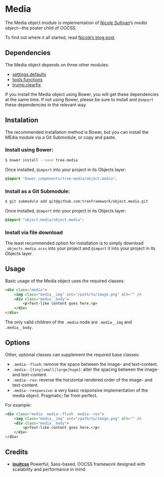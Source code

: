 # Media

The Media  object module is implementation of
[Nicole Sullivan](https://twitter.com/stubbornella)’s
<cite>media object</cite>—the poster child of OOCSS.

To find out where it all started, read [Nicole’s blog
post](http://www.stubbornella.org/content/2010/06/25/the-media-object-saves-hundreds-of-lines-of-code/).

## Dependencies

The Media object depends on three other modules:

* [settings.defaults](https://github.com/treeframework/settings.defaults)
* [tools.functions](https://github.com/treeframework/tools.functions)
* [trump.clearfix](https://github.com/treeframework/trump.clearfix)

If you install the Media object using Bower, you will get these dependencies at
the same time. If not using Bower, please be sure to install and `@import` these
dependencies in the relevant way.

## Instalation

The recommended installation method is Bower, but you can install the MEdia
module via a Git Submodule, or copy and paste.

### Install using Bower:

```sh
$ bower install --save tree-media
```

Once installed, `@import` into your project in its Objects layer:

```scss
@import "bower_components/tree-media/object.media";
```

### Install as a Git Submodule:

```sh
$ git submodule add git@github.com:treeframework/object.media.git
```

Once installed, `@import` into your project in its Objects layer:

```scss
@import "object.media/object.media";
```

### Install via file download

The least recommended option for installation is to simply download
`_objects.media.scss` into your project and `@import` it into your project in
its Objects layer.

## Usage

Basic usage of the Media object uses the required classes:

```html
<div class="media">
    <img class="media__img" src="/path/to/image.png" alt="" />
    <div class="media__body">
        <p>Text-like content goes here.<p>
    </div>
</div>
```

The only valid children of the `.media` node are `.media__img` and
`.media__body`.

## Options

Other, optional classes can supplement the required base classes:

* `.media--flush`: remove the space between the image- and text-content.
* `.media--[tiny|small|large|huge]`: alter the spacing between the image- and
  text-content.
* `.media--rev`: reverse the horizontal rendered order of the image- and
  text-content.
* `.media--responsive`: a very basic responsive implementation of the media
  object. Pragmatic; far from perfect.

For example:

```html
<div class="media  media--flush  media--rev">
    <img class="media__img" src="/path/to/image.png" alt="" />
    <div class="media__body">
        <p>Text-like content goes here.</p>
    </div>
</div>
```

## Credits

* **[inuitcss](https://github.com/inuitcss)** Powerful, Sass-based, OOCSS
framework designed with scalability and performance in mind.
